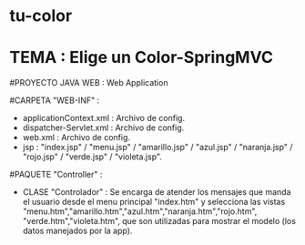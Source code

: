 # tu-color

# TEMA : Elige un Color-SpringMVC

#PROYECTO JAVA WEB : Web Application

#CARPETA "WEB-INF" :
  
  - applicationContext.xml : Archivo de config.
  - dispatcher-Servlet.xml : Archivo de config.
  - web.xml : Archivo de config.  
  - jsp :   "index.jsp" / "menu.jsp" / "amarillo.jsp" / "azul.jsp" /
  "naranja.jsp" / "rojo.jsp" / "verde.jsp" / "violeta.jsp".
   
#PAQUETE "Controller" : 
  
  - CLASE "Controlador" :  Se encarga de atender los mensajes que manda
    el usuario desde el menu principal "index.htm" y selecciona las vistas
   "menu.htm","amarillo.htm","azul.htm","naranja.htm","rojo.htm",
   "verde.htm","violeta.htm", que son utilizadas para 
    mostrar el modelo (los datos manejados por la app).

